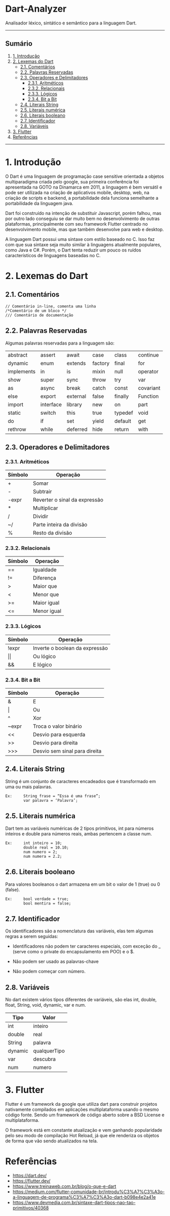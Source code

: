 # Dart-Analyzer
Analisador léxico, sintático e semântico para a linguagem Dart.
*******
## Sumário
 1. [1. Introdução](#intro)
 2. [2. Lexemas do Dart ](#lexemas)
    * [2.1. Comentários ](#coments)
    * [2.2. Palavras Reservadas  ](#reservadas)
    * [2.3. Operadores e Delimitadores ](#opede)
        * [2.3.1. Aritméticos ](#arit)
        * [2.3.2. Relacionais ](#relacionais)
        * [2.3.3. Lógicos ](#logicos)
        * [2.3.4. Bit a Bit ](#bitabit)
    * [2.4. Literais String ](#lit-string)
    * [2.5. Literais numérica ](#lit-numerica)
    * [2.6. Literais booleano ](#lit-booleano)
    * [2.7. Identificador ](#identificador)
    * [2.8. Variáveis ](#variaveis)
 3. [3. Flutter](#flutter)
 4. [Referências](#referencia)

*******

  <div id='intro'/>

# 1. Introdução 

  O Dart é uma linguagem de programação case sensitive orientada a objetos multiparadigma criada pelo google, sua primeira conferência foi apresentada na GOTO na Dinamarca em 2011, a linguagem é bem versátil e pode ser utilizada na criação de aplicativos mobile, desktop, web, na criação de scripts e backend, a portabilidade dela funciona semelhante a portabilidade da linguagem java. 

  Dart foi construído na intenção de substituir Javascript, porém falhou, mas por outro lado conseguiu se dar muito bem no desenvolvimento de outras plataformas, principalmente com seu framework Flutter centrado no desenvolvimento mobile, mas que também desenvolve para web e desktop.

  A linguagem Dart possui uma sintaxe com estilo baseado no C. Isso faz com que sua sintaxe seja muito similar à linguagens atualmente populares, como Java e C#. Porém, o Dart tenta reduzir um pouco os ruídos característicos de linguagens baseadas no C.

  <div id='lexemas'/>

# 2. Lexemas do Dart 

  <div id='coments'/>

## 2.1. Comentários
    // Comentário in-line, comenta uma linha
    /*Comentário de um bloco */
    /// Comentário de documentação 

  <div id='reservadas'/>

## 2.2. Palavras Reservadas 
  Algumas palavras reservadas para a linguagem são: 

|  | | | |  | |
| ----------- | ---------- | ---------- | ---------- | ---------- | ---------- |
| abstract | assert | await| case | class | continue |
| dynamic | enum | extends| factory | final |for |
| implements |in | is | mixin | null | operator |
| show | super | sync | throw | try | var |
| as | async | break | catch | const | covariant |
| else | export | external | false | finally | Function |
| import | interface | library | new | on | part |
| static | switch | this | true | typedef | void |
| do | if | set | yield | default | get |
| rethrow | while | deferred | hide | return | with |

  <div id='opede'/>

## 2.3. Operadores e Delimitadores

  <div id='arit'/>
 
### 2.3.1. Aritméticos

| Símbolo | Operação |
| ------------------- | ------------------- |
| + | Somar |
| - | Subtrair |
| -expr | Reverter o sinal da expressão |
| * | Multiplicar |
| / | Dividir |
| ~/ | Parte inteira da divisão| 
| % | Resto da divisão |

  <div id='relacionais'/>
 
### 2.3.2. Relacionais


| Símbolo | Operação |
| ------------------- | ------------------- |
| == | Igualdade |
| != | Diferença |
| > | Maior que |
| < | Menor que |
| >= | Maior igual |
| <= | Menor igual |

  <div id='logicos'/>
 
### 2.3.3. Lógicos

| Símbolo | Operação |
| -------------- | -------------- |
| !expr | Inverte o boolean da expressão |
| \|\| | Ou lógico |
| && | E lógico |

  <div id='bitabit'/>
 
### 2.3.4. Bit a Bit

| Símbolo | Operação |
| ------------ | ------------ |
| & | E |
| \| | Ou | 
| ^ | Xor |
| ~expr | Troca o valor binário |
| << | Desvio para esquerda |
| >> | Desvio para direita |
| >>> | Desvio sem sinal para direita |

  <div id='lit-string'/>
 
## 2.4. Literais String

String é um conjunto de caracteres encadeados que é transformado em uma ou mais palavras.

    Ex:     String frase = “Essa é uma frase”;
            var palavra = ‘Palavra’;

  <div id='lit-numerica'/>
 
## 2.5. Literais numérica
  Dart tem as variáveis numéricas de 2 tipos primitivos, int para números inteiros e double para números reais, ambas pertencem a classe num.
  
    Ex:     int inteiro = 10;
            double real = 10.10;
            num numero = 2;
            num numera = 2.2;

  <div id='lit-booleano'/>
 
## 2.6. Literais booleano
  Para valores booleanos o dart armazena em um bit o valor de 1 (true) ou 0 (false).
  
    Ex:     bool verdade = true;
            bool mentira = false; 

  <div id='identificador'/>
 
## 2.7. Identificador
  Os identificadores são a nomenclatura das variáveis, elas tem algumas regras a serem seguidas:
* Identificadores não podem ter caracteres especiais, com exceção do _ (serve como o private do encapsulamento em POO) e o $.
* Não podem ser usado as palavras-chave
* Não podem começar com número.

  <div id='variaveis'/>
 
## 2.8. Variáveis
  No dart existem vários tipos diferentes de variáveis, são elas int, double, float, String, void, dynamic, var e num.

| Tipo | Valor |
| --- | --- |
| int         |inteiro|
| double      |real|
| String      |palavra|
| dynamic     |qualquerTipo|
| var         |descubra|
| num         |numero|  
            
  <div id='flutter'/>

# 3. Flutter 
  Flutter é um framework da google que utiliza dart para construir projetos nativamente compilados em aplicações multiplataforma usando o mesmo código fonte. Sendo um framework de código aberto sobre a BSD License e multiplataforma.

  O framework está em constante atualização e vem ganhando popularidade pelo seu modo de compilação Hot Reload, já que ele renderiza os objetos de forma que vão sendo atualizados na tela. 

  <div id='referencia'/>
  
# Referências 

* https://dart.dev/
* https://flutter.dev/
* https://www.treinaweb.com.br/blog/o-que-e-dart
* https://medium.com/flutter-comunidade-br/introdu%C3%A7%C3%A3o-a-linguagem-de-programa%C3%A7%C3%A3o-dart-b098e4e2a41e
* https://www.devmedia.com.br/sintaxe-dart-tipos-nao-tao-primitivos/40368
